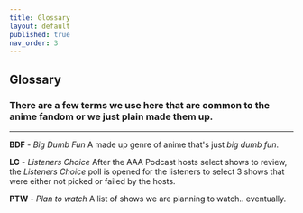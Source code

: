 ```yaml
---
title: Glossary
layout: default
published: true
nav_order: 3
---
```

## Glossary

### There are a few terms we use here that are common to the anime fandom or we just plain made them up. 
---

**BDF** - *Big Dumb Fun* 
A made up genre of anime that's just *big dumb fun*.

**LC** - *Listeners Choice*
After the AAA Podcast hosts select shows to review, the *Listeners Choice* poll is opened for the listeners to select 3 shows that were either not picked or failed by the hosts.

**PTW** - *Plan to watch* 
A list of shows we are planning to watch.. eventually.